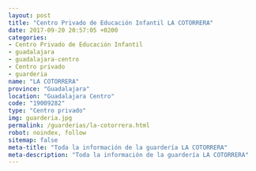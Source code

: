 ```yaml
---
layout: post
title: "Centro Privado de Educación Infantil LA COTORRERA"
date: 2017-09-20 20:57:05 +0200
categories:
- Centro Privado de Educación Infantil
- guadalajara
- guadalajara-centro
- Centro privado
- guarderia
name: "LA COTORRERA"
province: "Guadalajara"
location: "Guadalajara Centro"
code: "19009282"
type: "Centro privado"
img: guarderia.jpg
permalink: /guarderias/la-cotorrera.html
robot: noindex, follow
sitemap: false
meta-title: "Toda la información de la guardería LA COTORRERA"
meta-description: "Toda la información de la guardería LA COTORRERA"
---
```

